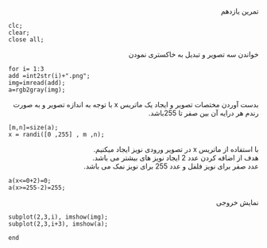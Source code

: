 <div dir ="rtl">
  <h1></h1>تمرین یازدهم
  </div>
  
  ````
clc;
clear;
close all;

````
<div dir ="rtl">
 خواندن سه تصویر و تبدیل به خاکستری نمودن 
  
  </div>
  
  ````
  for i= 1:3
 add =int2str(i)+".png";
 img=imread(add);
a=rgb2gray(img);

````

<div dir ="rtl">
  بدست آوردن مختصات تصویر و ایجاد یک ماتریس  x  با توجه به اندازه تصویر و به صورت رندم هر درایه آن بین صفر تا 255باشد.
  </div>
  
  ````
  [m,n]=size(a); 
x = randi([0 ,255] , m ,n);

````
<div dir ="rtl">
   با استفاده از ماتریس x در تصویر ورودی نویز ایجاد میکنیم.</br>
    هدف از اضافه کردن عدد 2 ایجاد نویز های بیشتر می باشد.</br>
     عدد صفر برای نویز فلفل و عدد 255  برای نویز نمک می باشد.
  </div>
  
  ````
  a(x<=0+2)=0;
a(x>=255-2)=255;
  ````
<div dir ="rtl">
 نمایش خروجی
</div>

````
subplot(2,3,i), imshow(img);
subplot(2,3,i+3), imshow(a);

end
````


